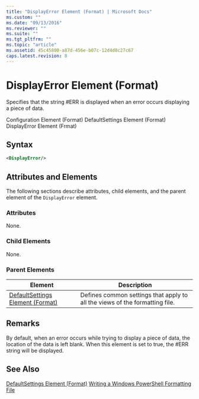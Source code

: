 ```yaml
---
title: "DisplayError Element (Format) | Microsoft Docs"
ms.custom: ""
ms.date: "09/13/2016"
ms.reviewer: ""
ms.suite: ""
ms.tgt_pltfrm: ""
ms.topic: "article"
ms.assetid: 45c45800-a87d-456e-b07c-12d4d8c27c67
caps.latest.revision: 8
---
```

# DisplayError Element (Format)
Specifies that the string #ERR is displayed when an error occurs displaying a piece of data.

 Configuration Element (Format)
DefaultSettings Element (Format)
DisplayError Element (Frmat)

## Syntax

```xml
<DisplayError/>
```

## Attributes and Elements
 The following sections describe attributes, child elements, and the parent element of the `DisplayError` element.

### Attributes
 None.

### Child Elements
 None.

### Parent Elements

|Element|Description|
|-------------|-----------------|
|[DefaultSettings Element (Format)](./defaultsettings-element-format.md)|Defines common settings that apply to all the views of the formatting file.|

## Remarks
 By default, when an error occurs while trying to display a piece of data, the location of the data is left blank. When this element is set to true, the #ERR string will be displayed.

## See Also
 [DefaultSettings Element (Format)](./defaultsettings-element-format.md)
 [Writing a Windows PowerShell Formatting File](./writing-a-windows-powershell-formatting-file.md)
